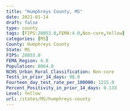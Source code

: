 ```yaml
---
title: "Humphreys County, MS"
date: 2021-01-14
draft: false
type: county
tags: [FIPS:28053.0,FEMA:4.0,Non-core,Yellow]
categories: [MS]
County: Humphreys County
State: MS
FIPS: 28053.0
FEMA_Region: 4.0
Population: 8064.0
NCHS_Urban_Rural_Classification: Non-core
Tests_in_prior_14_days: 98.0
Fourteen_day_test_rate_per_100000: 1215.0
Percent_Positivity_in_prior_14_days: 0.133
Level: Yellow
url: /states/MS/humphreys-county
---
```



